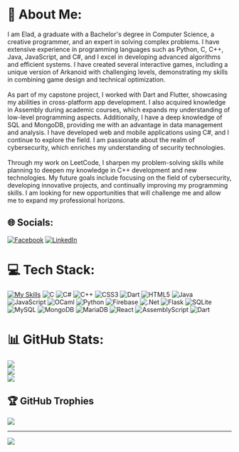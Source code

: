 # 💫 About Me:
I am Elad, a graduate with a Bachelor's degree in Computer Science, a creative programmer, and an expert in solving complex problems. I have extensive experience in programming languages such as Python, C, C++, Java, JavaScript, and C#, and I excel in developing advanced algorithms and efficient systems. I have created several interactive games, including a unique version of Arkanoid with challenging levels, demonstrating my skills in combining game design and technical optimization.<br><br>As part of my capstone project, I worked with Dart and Flutter, showcasing my abilities in cross-platform app development. I also acquired knowledge in Assembly during academic courses, which expands my understanding of low-level programming aspects. Additionally, I have a deep knowledge of SQL and MongoDB, providing me with an advantage in data management and analysis. I have developed web and mobile applications using C#, and I continue to explore the field. I am passionate about the realm of cybersecurity, which enriches my understanding of security technologies.<br><br>Through my work on LeetCode, I sharpen my problem-solving skills while planning to deepen my knowledge in C++ development and new technologies. My future goals include focusing on the field of cybersecurity, developing innovative projects, and continually improving my programming skills. I am looking for new opportunities that will challenge me and allow me to expand my professional horizons.


## 🌐 Socials:
[![Facebook](https://img.shields.io/badge/Facebook-%231877F2.svg?logo=Facebook&logoColor=white)](https://www.facebook.com/elad7290/) [![LinkedIn](https://img.shields.io/badge/LinkedIn-%230077B5.svg?logo=linkedin&logoColor=white)](https://www.linkedin.com/in/elad-baal-tzdaka/) 

# 💻 Tech Stack:
[![My Skills](https://skillicons.dev/icons?i=js,html,css,wasm)](https://skillicons.dev)
![C](https://img.shields.io/badge/c-%2300599C.svg?style=plastic&logo=c&logoColor=white) ![C#](https://img.shields.io/badge/c%23-%23239120.svg?style=plastic&logo=csharp&logoColor=white) ![C++](https://img.shields.io/badge/c++-%2300599C.svg?style=plastic&logo=c%2B%2B&logoColor=white) ![CSS3](https://img.shields.io/badge/css3-%231572B6.svg?style=plastic&logo=css3&logoColor=white) ![Dart](https://img.shields.io/badge/dart-%230175C2.svg?style=plastic&logo=dart&logoColor=white) ![HTML5](https://img.shields.io/badge/html5-%23E34F26.svg?style=plastic&logo=html5&logoColor=white) ![Java](https://img.shields.io/badge/java-%23ED8B00.svg?style=plastic&logo=openjdk&logoColor=white) ![JavaScript](https://img.shields.io/badge/javascript-%23323330.svg?style=plastic&logo=javascript&logoColor=%23F7DF1E) ![OCaml](https://img.shields.io/badge/OCaml-%23E98407.svg?style=plastic&logo=ocaml&logoColor=white) ![Python](https://img.shields.io/badge/python-3670A0?style=plastic&logo=python&logoColor=ffdd54) ![Firebase](https://img.shields.io/badge/firebase-%23039BE5.svg?style=plastic&logo=firebase) ![.Net](https://img.shields.io/badge/.NET-5C2D91?style=plastic&logo=.net&logoColor=white) ![Flask](https://img.shields.io/badge/flask-%23000.svg?style=plastic&logo=flask&logoColor=white) ![SQLite](https://img.shields.io/badge/sqlite-%2307405e.svg?style=plastic&logo=sqlite&logoColor=white) ![MySQL](https://img.shields.io/badge/mysql-4479A1.svg?style=plastic&logo=mysql&logoColor=white) ![MongoDB](https://img.shields.io/badge/MongoDB-%234ea94b.svg?style=plastic&logo=mongodb&logoColor=white) ![MariaDB](https://img.shields.io/badge/MariaDB-003545?style=plastic&logo=mariadb&logoColor=white) ![React](https://img.shields.io/badge/react-%2320232a.svg?style=plastic&logo=react&logoColor=%2361DAFB) ![AssemblyScript](https://img.shields.io/badge/assembly%20script-%23000000.svg?style=plastic&logo=assemblyscript&logoColor=white) ![Dart](https://img.shields.io/badge/dart-%230175C2.svg?style=plastic&logo=dart&logoColor=white)
# 📊 GitHub Stats:
![](https://github-readme-stats.vercel.app/api?username=elad7290&theme=shadow_blue&hide_border=false&include_all_commits=true&count_private=false)<br/>
![](https://github-readme-streak-stats.herokuapp.com/?user=elad7290&theme=shadow_blue&hide_border=false)<br/>
![](https://github-readme-stats.vercel.app/api/top-langs/?username=elad7290&theme=shadow_blue&hide_border=false&include_all_commits=true&count_private=false&layout=compact)

## 🏆 GitHub Trophies
![](https://github-profile-trophy.vercel.app/?username=elad7290&theme=radical&no-frame=true&no-bg=false&margin-w=4)

---
[![](https://visitcount.itsvg.in/api?id=elad7290&icon=0&color=0)](https://visitcount.itsvg.in)

<!-- Proudly created with GPRM ( https://gprm.itsvg.in ) -->
